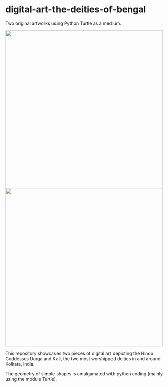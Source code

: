 # digital-art-the-deities-of-bengal
Two original artworks using Python Turtle as a medium.

<img src="https://user-images.githubusercontent.com/67827595/192299376-c65469b8-0a06-438b-a5ad-791e62a2684f.png" width="500">  <img src ="https://user-images.githubusercontent.com/67827595/192313360-d515515c-fe74-4538-9070-6b2771a53903.png" width="500">


This repository showcases two pieces of digital art depicting the Hindu Goddesses Durga and Kali, the two most worshipped deities in and around Kolkata, India. 

The geometry of simple shapes is amalgamated with python coding (mainly using the module Turtle).
